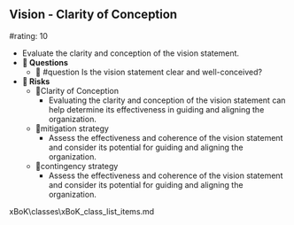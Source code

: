 ## Vision - Clarity of Conception
#rating: 10
- Evaluate the clarity and conception of the vision statement.
- **💭 Questions**
  - 💭 #question Is the vision statement clear and well-conceived?
- **🚨 Risks**
  - 🚨Clarity of Conception
    - Evaluating the clarity and conception of the vision statement can help determine its effectiveness in guiding and aligning the organization.
  - 🚨mitigation strategy
    - Assess the effectiveness and coherence of the vision statement and consider its potential for guiding and aligning the organization.
  - 🚨contingency strategy
    - Assess the effectiveness and coherence of the vision statement and consider its potential for guiding and aligning the organization.


xBoK\classes\xBoK_class_list_items.md


